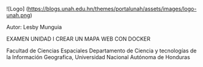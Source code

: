 

![Logo] (https://blogs.unah.edu.hn/themes/portalunah/assets/images/logo-unah.png)

Autor: Lesby Munguia

EXAMEN UNIDAD I
CREAR UN MAPA WEB CON DOCKER

Facultad de Ciencias Espaciales
Departamento de Ciencia y tecnologías de la Información Geografica, 
Universidad Nacional Autónoma de Honduras
